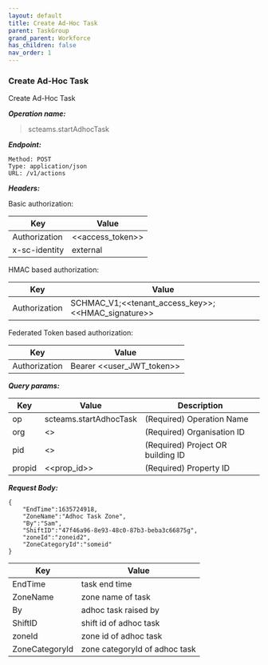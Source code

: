 ```yaml
---
layout: default
title: Create Ad-Hoc Task
parent: TaskGroup
grand_parent: Workforce
has_children: false
nav_order: 1
---
```



### Create Ad-Hoc Task

Create Ad-Hoc Task

***Operation name:***

> scteams.startAdhocTask

***Endpoint:***

```
Method: POST
Type: application/json
URL: /v1/actions
```

***Headers:***

Basic authorization:

|Key|Value|
|---|---|
|Authorization|<<access_token>>|
|x-sc-identity|external|

HMAC based authorization:

|Key|Value|
|---|---|
|Authorization|SCHMAC_V1;<<tenant_access_key>>;<<HMAC_signature>>|

Federated Token based authorization:

|Key|Value|
|---|---|
|Authorization|Bearer <<user_JWT_token>>|

***Query params:***

| Key | Value | Description |
| --- | ------|-------------|
| op | scteams.startAdhocTask | (Required) Operation Name |
| org | <<org>> | (Required) Organisation ID |
| pid | <<pid>> | (Required) Project OR building ID |
| propid | <<prop_id>> | (Required) Property ID |


***Request Body:***

```
{
    "EndTime":1635724918,
    "ZoneName":"Adhoc Task Zone",
    "By":"Sam",
    "ShiftID":"47f46a96-8e93-48c0-87b3-beba3c66875g",
    "zoneId":"zoneid2",
    "ZoneCategoryId":"someid"
}
```

|Key|Value|
|---|---|
|EndTime|task end time|
|ZoneName|zone name of task|
|By|adhoc task raised by|
|ShiftID|shift id of adhoc task|
|zoneId|zone id of adhoc task|
|ZoneCategoryId|zone categoryId of adhoc task|